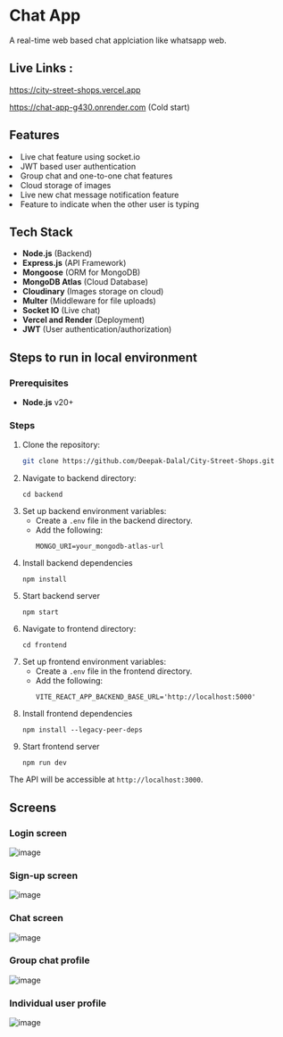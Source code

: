 # Chat App

A real-time web based chat applciation like whatsapp web.

## Live Links :

https://city-street-shops.vercel.app

https://chat-app-g430.onrender.com (Cold start)
  
## Features

<li>Live chat feature using socket.io</li>
<li>JWT based user authentication</li>
<li>Group chat and one-to-one chat features</li>
<li>Cloud storage of images</li>
<li>Live new chat message notification feature</li>
<li>Feature to indicate when the other user is typing</li>

## Tech Stack

- **Node.js** (Backend)
- **Express.js** (API Framework)
- **Mongoose** (ORM for MongoDB)
- **MongoDB Atlas** (Cloud Database)
- **Cloudinary** (Images storage on cloud)
- **Multer** (Middleware for file uploads)
- **Socket IO** (Live chat)
- **Vercel and Render** (Deployment)
- **JWT** (User authentication/authorization)

## Steps to run in local environment

### Prerequisites

- **Node.js** v20+

### Steps

1. Clone the repository:
   ```sh
   git clone https://github.com/Deepak-Dalal/City-Street-Shops.git
   ```
2. Navigate to backend directory:
   ```
   cd backend
   ```
3. Set up backend environment variables:
   - Create a `.env` file in the backend directory.
   - Add the following:
     ```env
     MONGO_URI=your_mongodb-atlas-url
     ```
4. Install backend dependencies
   ```
   npm install
   ```
5. Start backend server
   ```
   npm start
   ```
6. Navigate to frontend directory:
   ```
   cd frontend
   ```
7. Set up frontend environment variables:
   - Create a `.env` file in the frontend directory.
   - Add the following:
     ```env
     VITE_REACT_APP_BACKEND_BASE_URL='http://localhost:5000'
     ```
8. Install frontend dependencies
   ```
   npm install --legacy-peer-deps
   ```
9. Start frontend server
   ```
   npm run dev
   ```

The API will be accessible at `http://localhost:3000`.

## Screens

### Login screen
![image](https://github.com/Deepak-worthy/chat-app/assets/82026071/46bde34a-e5aa-47ba-96d3-12f2f90ded3b)

### Sign-up screen
![image](https://github.com/Deepak-worthy/chat-app/assets/82026071/7f19d481-4c7b-4128-a404-9a91656ae241)

### Chat screen
![image](https://github.com/Deepak-worthy/chat-app/assets/82026071/3b0455cb-4ed5-4878-a7bd-491dc88ad4b8)

### Group chat profile
![image](https://github.com/Deepak-worthy/chat-app/assets/82026071/8c303da3-9ca4-4bd1-ad8e-c895ece434ce)

### Individual user profile
![image](https://github.com/Deepak-worthy/chat-app/assets/82026071/c9883e7f-9c76-4539-b83e-964fae3caac6)
